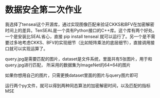 # 数据安全第二次作业
我选择了tenseal这个开源库，通过实现图像匹配来验证CKKS和BFV在加密解密时间上的差异。TenSEAL是一个具有Python接口的C++库。这个库有两个好处。一个是安装比SEAL省心，直接 pip install tenseal 就可以运行了。另一个是不需要过多地考虑CKKS、BFV的实现细节（比如矩阵乘法的底层细节），直接调用接口就可以实现运算了。

query.jpg是需要匹配的图片，dataset是文件系统，里面共有5张图片，用于和query.jpg进行匹配，
所采用的数据集为ImageNet的64×64的图片

如果你想用自己的图片，只需更换dataset里面的图片与query图片即可

运行两个py文件，就可以得到两种同态算法的加密解密时间，以及匹配的指标MSE
